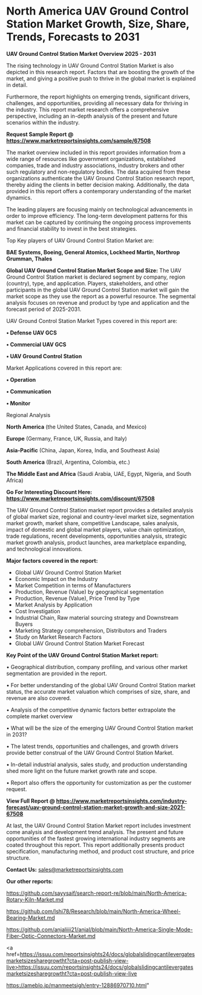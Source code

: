 # North America UAV Ground Control Station Market Growth, Size, Share, Trends, Forecasts to 2031

<Strong> UAV Ground Control Station Market Overview 2025 - 2031</strong>

The rising technology in UAV Ground Control Station Market is also depicted in this research report. Factors that are boosting the growth of the market, and giving a positive push to thrive in the global market is explained in detail.

Furthermore, the report highlights on emerging trends, significant drivers, challenges, and opportunities, providing all necessary data for thriving in the industry. This report market research offers a comprehensive perspective, including an in-depth analysis of the present and future scenarios within the industry.

<strong>Request Sample Report @ <a href=https://www.marketreportsinsights.com/sample/67508>https://www.marketreportsinsights.com/sample/67508</a></strong>

The market overview included in this report provides information from a wide range of resources like government organizations, established companies, trade and industry associations, industry brokers and other such regulatory and non-regulatory bodies. The data acquired from these organizations authenticate the UAV Ground Control Station research report, thereby aiding the clients in better decision making. Additionally, the data provided in this report offers a contemporary understanding of the market dynamics.

The leading players are focusing mainly on technological advancements in order to improve efficiency. The long-term development patterns for this market can be captured by continuing the ongoing process improvements and financial stability to invest in the best strategies.

Top Key players of UAV Ground Control Station Market are:

<strong>BAE Systems, Boeing, General Atomics, Lockheed Martin, Northrop Grumman, Thales</strong>

<strong><b>Global UAV Ground Control Station Market Scope and Size:</b></strong>
The UAV Ground Control Station market is declared segment by company, region (country), type, and application. Players, stakeholders, and other participants in the global UAV Ground Control Station market will gain the market scope as they use the report as a powerful resource. The segmental analysis focuses on revenue and product by type and application and the forecast period of 2025-2031.

UAV Ground Control Station Market Types covered in this report are:

<strong>• Defense UAV GCS

• Commercial UAV GCS

• UAV Ground Control Station</strong>

Market Applications covered in this report are:

<strong>• Operation

• Communication

• Monitor</strong> 

Regional Analysis

<strong>North America</strong> (the United States, Canada, and Mexico)

<strong>Europe</strong> (Germany, France, UK, Russia, and Italy)

<strong>Asia-Pacific</strong> (China, Japan, Korea, India, and Southeast Asia)

<strong>South America</strong> (Brazil, Argentina, Colombia, etc.)

<strong>The Middle East and Africa</strong> (Saudi Arabia, UAE, Egypt, Nigeria, and South Africa)

<strong>Go For Interesting Discount Here: <a href=https://www.marketreportsinsights.com/discount/67508>https://www.marketreportsinsights.com/discount/67508</a></strong>

The UAV Ground Control Station market report provides a detailed analysis of global market size, regional and country-level market size, segmentation market growth, market share, competitive Landscape, sales analysis, impact of domestic and global market players, value chain optimization, trade regulations, recent developments, opportunities analysis, strategic market growth analysis, product launches, area marketplace expanding, and technological innovations.

<strong><b>Major factors covered in the report:</b></strong>
<ul>
  <li>Global UAV Ground Control Station Market </li>
  <li>Economic Impact on the Industry</li>
  <li>Market Competition in terms of Manufacturers</li>
  <li>Production, Revenue (Value) by geographical segmentation</li>
  <li>Production, Revenue (Value), Price Trend by Type</li>
  <li>Market Analysis by Application</li>
  <li>Cost Investigation</li>
  <li>Industrial Chain, Raw material sourcing strategy and Downstream Buyers</li>
  <li>Marketing Strategy comprehension, Distributors and Traders</li>
  <li>Study on Market Research Factors</li>
  <li>Global UAV Ground Control Station Market Forecast</li>
</ul>

<strong><b>Key Point of the UAV Ground Control Station Market report:</b></strong>

• Geographical distribution, company profiling, and various other market segmentation are provided in the report.

• For better understanding of the global UAV Ground Control Station market status, the accurate market valuation which comprises of size, share, and revenue are also covered.

• Analysis of the competitive dynamic factors better extrapolate the complete market overview

• What will be the size of the emerging UAV Ground Control Station market in 2031?

• The latest trends, opportunities and challenges, and growth drivers provide better construal of the UAV Ground Control Station Market.

• In-detail industrial analysis, sales study, and production understanding shed more light on the future market growth rate and scope.

• Report also offers the opportunity for customization as per the customer request.

<strong><b>View Full Report @ <a href=https://www.marketreportsinsights.com/industry-forecast/uav-ground-control-station-market-growth-and-size-2021-67508>https://www.marketreportsinsights.com/industry-forecast/uav-ground-control-station-market-growth-and-size-2021-67508</a></b></strong>


At last, the UAV Ground Control Station Market report includes investment come analysis and development trend analysis. The present and future opportunities of the fastest growing international industry segments are coated throughout this report. This report additionally presents product specification, manufacturing method, and product cost structure, and price structure.

<strong>Contact Us:</strong>
sales@marketreportsinsights.com

<strong>Our other reports:</strong>

<a href=https://github.com/sayysaif/search-report-re/blob/main/North-America-Rotary-Kiln-Market.md>https://github.com/sayysaif/search-report-re/blob/main/North-America-Rotary-Kiln-Market.md</a>

<a href=https://github.com/Ishi78/Research/blob/main/North-America-Wheel-Bearing-Market.md>https://github.com/Ishi78/Research/blob/main/North-America-Wheel-Bearing-Market.md</a>

<a href=https://github.com/anjaliiii21/anjal/blob/main/North-America-Single-Mode-Fiber-Optic-Connectors-Market.md>https://github.com/anjaliiii21/anjal/blob/main/North-America-Single-Mode-Fiber-Optic-Connectors-Market.md</a>

<a href=https://issuu.com/reportsinsights24/docs/globalslidingcantilevergatesmarketsizesharegrowtht?cta=post-publish-view-live>https://issuu.com/reportsinsights24/docs/globalslidingcantilevergatesmarketsizesharegrowtht?cta=post-publish-view-live</a>

<a href=https://ameblo.jp/manmeetsigh/entry-12886970710.html>https://ameblo.jp/manmeetsigh/entry-12886970710.html</a>"
